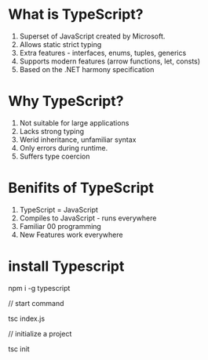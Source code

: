 # What is TypeScript?

1. Superset of JavaScript created by Microsoft.
2. Allows static strict typing
3. Extra features - interfaces, enums, tuples, generics
4. Supports modern features (arrow functions, let, consts)
5. Based on the .NET harmony specification

# Why TypeScript?

1. Not suitable for large applications
2. Lacks strong typing
3. Werid inheritance, unfamiliar syntax
4. Only errors during runtime.
5. Suffers type coercion

# Benifits of TypeScript

1. TypeScript = JavaScript
2. Compiles to JavaScript - runs everywhere
3. Familiar 00 programming
4. New Features work everywhere

# install Typescript

npm i -g typescript

// start command

tsc index.js

// initialize a project

tsc init
